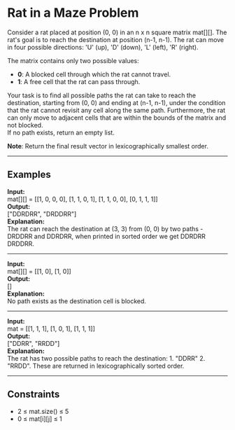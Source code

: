 # Rat in a Maze Problem

Consider a rat placed at position (0, 0) in an n x n square matrix mat[][]. The rat's goal is to reach the destination at position (n-1, n-1). The rat can move in four possible directions: 'U' (up), 'D' (down), 'L' (left), 'R' (right).

The matrix contains only two possible values:

- **0**: A blocked cell through which the rat cannot travel.
- **1**: A free cell that the rat can pass through.

Your task is to find all possible paths the rat can take to reach the destination, starting from (0, 0) and ending at (n-1, n-1), under the condition that the rat cannot revisit any cell along the same path. Furthermore, the rat can only move to adjacent cells that are within the bounds of the matrix and not blocked.  
If no path exists, return an empty list.

**Note**: Return the final result vector in lexicographically smallest order.

---

## Examples

**Input:**  
mat[][] = [[1, 0, 0, 0], [1, 1, 0, 1], [1, 1, 0, 0], [0, 1, 1, 1]]  
**Output:**  
["DDRDRR", "DRDDRR"]  
**Explanation:**  
The rat can reach the destination at (3, 3) from (0, 0) by two paths - DRDDRR and DDRDRR, when printed in sorted order we get DDRDRR DRDDRR.

---

**Input:**  
mat[][] = [[1, 0], [1, 0]]  
**Output:**  
[]  
**Explanation:**  
No path exists as the destination cell is blocked.

---

**Input:**  
mat = [[1, 1, 1], [1, 0, 1], [1, 1, 1]]  
**Output:**  
["DDRR", "RRDD"]  
**Explanation:**  
The rat has two possible paths to reach the destination: 1. "DDRR" 2. "RRDD".
These are returned in lexicographically sorted order.

---

## Constraints

- 2 ≤ mat.size() ≤ 5
- 0 ≤ mat[i][j] ≤ 1
